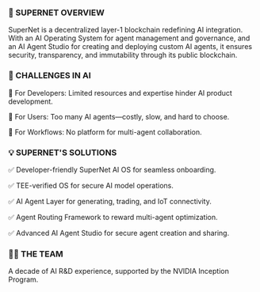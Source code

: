 ### 👾 SUPERNET OVERVIEW

SuperNet is a decentralized layer-1 blockchain redefining AI integration. With an AI Operating System for agent management and governance, and an AI Agent Studio for creating and deploying custom AI agents, it ensures security, transparency, and immutability through its public blockchain.

### 🤖 CHALLENGES IN AI

🙋 For Developers: Limited resources and expertise hinder AI product development.

🙋 For Users: Too many AI agents—costly, slow, and hard to choose.

🙋 For Workflows: No platform for multi-agent collaboration.

### 💡 SUPERNET'S SOLUTIONS

✅ Developer-friendly SuperNet AI OS for seamless onboarding.

✅ TEE-verified OS for secure AI model operations.

✅ AI Agent Layer for generating, trading, and IoT connectivity.

✅ Agent Routing Framework to reward multi-agent optimization.

✅ Advanced AI Agent Studio for secure agent creation and sharing.

### 🧜‍♀️ THE TEAM

A decade of AI R&D experience, supported by the NVIDIA Inception Program.
